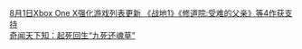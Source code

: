   
[8月1日Xbox One X强化游戏列表更新 《战地1》《修道院:受难的父亲》等4作获支持](http://www.dianyue.me/archives/108/0pw8thnmlhu3octy/)  
[奇闻天下知：起死回生“九死还魂草”](http://www.dianyue.me/archives/493/4dyum53uhjnt8p9v/)